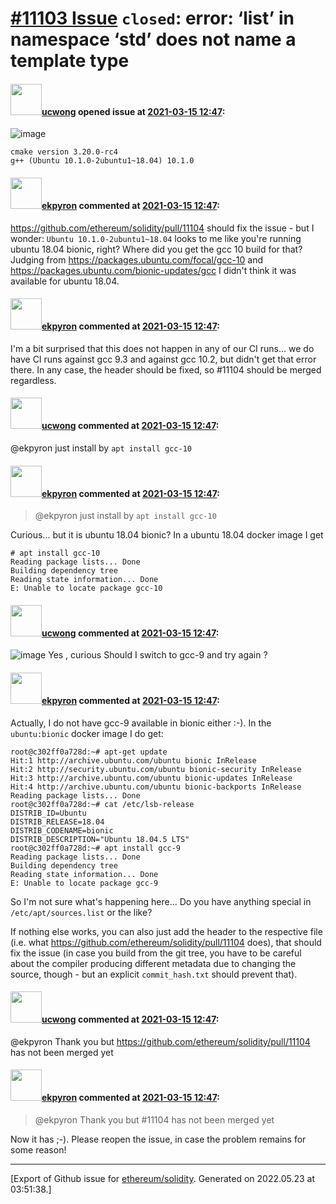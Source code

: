 # [\#11103 Issue](https://github.com/ethereum/solidity/issues/11103) `closed`: error: ‘list’ in namespace ‘std’ does not name a template type

#### <img src="https://avatars.githubusercontent.com/u/22344498?u=47a0929d1480a1fe83fedcbbd39c459e691b48d8&v=4" width="50">[ucwong](https://github.com/ucwong) opened issue at [2021-03-15 12:47](https://github.com/ethereum/solidity/issues/11103):

![image](https://user-images.githubusercontent.com/22344498/111155574-96d1fa00-85cf-11eb-91ff-d1844560a4cf.png)
```
cmake version 3.20.0-rc4
g++ (Ubuntu 10.1.0-2ubuntu1~18.04) 10.1.0
```


#### <img src="https://avatars.githubusercontent.com/u/1347491?v=4" width="50">[ekpyron](https://github.com/ekpyron) commented at [2021-03-15 12:47](https://github.com/ethereum/solidity/issues/11103#issuecomment-799395906):

https://github.com/ethereum/solidity/pull/11104 should fix the issue - but I wonder:
``Ubuntu 10.1.0-2ubuntu1~18.04`` looks to me like you're running ubuntu 18.04 bionic, right? Where did you get the gcc 10 build for that? Judging from https://packages.ubuntu.com/focal/gcc-10 and https://packages.ubuntu.com/bionic-updates/gcc I didn't think it was available for ubuntu 18.04.

#### <img src="https://avatars.githubusercontent.com/u/1347491?v=4" width="50">[ekpyron](https://github.com/ekpyron) commented at [2021-03-15 12:47](https://github.com/ethereum/solidity/issues/11103#issuecomment-799401035):

I'm a bit surprised that this does not happen in any of our CI runs... we do have CI runs against gcc  9.3 and against gcc 10.2, but didn't get that error there. In any case, the header should be fixed, so #11104 should be merged regardless.

#### <img src="https://avatars.githubusercontent.com/u/22344498?u=47a0929d1480a1fe83fedcbbd39c459e691b48d8&v=4" width="50">[ucwong](https://github.com/ucwong) commented at [2021-03-15 12:47](https://github.com/ethereum/solidity/issues/11103#issuecomment-799401180):

@ekpyron just install by ```apt install gcc-10 ```

#### <img src="https://avatars.githubusercontent.com/u/1347491?v=4" width="50">[ekpyron](https://github.com/ekpyron) commented at [2021-03-15 12:47](https://github.com/ethereum/solidity/issues/11103#issuecomment-799402548):

> @ekpyron just install by `apt install gcc-10 `

Curious... but it is ubuntu 18.04 bionic?
In a ubuntu 18.04 docker image I get
```
# apt install gcc-10
Reading package lists... Done
Building dependency tree       
Reading state information... Done
E: Unable to locate package gcc-10
```

#### <img src="https://avatars.githubusercontent.com/u/22344498?u=47a0929d1480a1fe83fedcbbd39c459e691b48d8&v=4" width="50">[ucwong](https://github.com/ucwong) commented at [2021-03-15 12:47](https://github.com/ethereum/solidity/issues/11103#issuecomment-799403822):

![image](https://user-images.githubusercontent.com/22344498/111157643-15c83200-85d2-11eb-9938-fcedf72eaac0.png)
Yes , curious
Should  I switch to gcc-9 and try again ?

#### <img src="https://avatars.githubusercontent.com/u/1347491?v=4" width="50">[ekpyron](https://github.com/ekpyron) commented at [2021-03-15 12:47](https://github.com/ethereum/solidity/issues/11103#issuecomment-799407978):

Actually, I do not have gcc-9 available in bionic either :-). In the ``ubuntu:bionic`` docker image I do get:
```
root@c302ff0a728d:~# apt-get update
Hit:1 http://archive.ubuntu.com/ubuntu bionic InRelease
Hit:2 http://security.ubuntu.com/ubuntu bionic-security InRelease
Hit:3 http://archive.ubuntu.com/ubuntu bionic-updates InRelease
Hit:4 http://archive.ubuntu.com/ubuntu bionic-backports InRelease
Reading package lists... Done
root@c302ff0a728d:~# cat /etc/lsb-release 
DISTRIB_ID=Ubuntu
DISTRIB_RELEASE=18.04
DISTRIB_CODENAME=bionic
DISTRIB_DESCRIPTION="Ubuntu 18.04.5 LTS"
root@c302ff0a728d:~# apt install gcc-9
Reading package lists... Done
Building dependency tree       
Reading state information... Done
E: Unable to locate package gcc-9
```
So I'm not sure what's happening here... Do you have anything special in ``/etc/apt/sources.list`` or the like?

If nothing else works, you can also just add the header to the respective file (i.e. what https://github.com/ethereum/solidity/pull/11104 does), that should fix the issue (in case you build from the git tree, you have to be careful about the compiler producing different metadata due to changing the source, though - but an explicit ``commit_hash.txt`` should prevent that).

#### <img src="https://avatars.githubusercontent.com/u/22344498?u=47a0929d1480a1fe83fedcbbd39c459e691b48d8&v=4" width="50">[ucwong](https://github.com/ucwong) commented at [2021-03-15 12:47](https://github.com/ethereum/solidity/issues/11103#issuecomment-799410098):

@ekpyron Thank you but https://github.com/ethereum/solidity/pull/11104 has not been merged yet

#### <img src="https://avatars.githubusercontent.com/u/1347491?v=4" width="50">[ekpyron](https://github.com/ekpyron) commented at [2021-03-15 12:47](https://github.com/ethereum/solidity/issues/11103#issuecomment-799413817):

> @ekpyron Thank you but #11104 has not been merged yet

Now it has ;-). Please reopen the issue, in case the problem remains for some reason!


-------------------------------------------------------------------------------



[Export of Github issue for [ethereum/solidity](https://github.com/ethereum/solidity). Generated on 2022.05.23 at 03:51:38.]
